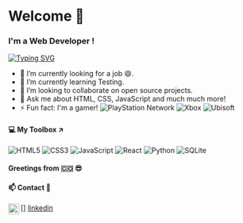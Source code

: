 # Welcome 👋
### I'm a Web Developer !
[![Typing SVG](https://readme-typing-svg.herokuapp.com?font=Play&color=0008F7FF&center=true&vCenter=true&multiline=true&height=70&lines=I'm+Carlos+Miranda+De+la+Hoz;A+curious+engineer+and+developer)](https://git.io/typing-svg)

- 🔭 I’m currently looking for a job 😄.
- 🌱 I’m currently learning Testing.
- 👯 I’m looking to collaborate on open source projects.
- 💬 Ask me about HTML, CSS, JavaScript and much much more!
- ⚡ Fun fact: I'm a gamer! ![PlayStation Network](https://img.shields.io/badge/PSN-%230070D1.svg?style=for-the-badge&logo=Playstation&logoColor=white) ![Xbox](https://img.shields.io/badge/xbox-%23107C10.svg?style=for-the-badge&logo=xbox&logoColor=white) ![Ubisoft](https://img.shields.io/badge/Ubisoft-%23F5F5F5.svg?style=for-the-badge&logo=Ubisoft&logoColor=black)

#### 💻 My Toolbox ↗️
![HTML5](https://img.shields.io/badge/html5-%23E34F26.svg?style=for-the-badge&logo=html5&logoColor=white) ![CSS3](https://img.shields.io/badge/css3-%231572B6.svg?style=for-the-badge&logo=css3&logoColor=white)  ![JavaScript](https://img.shields.io/badge/javascript-%23323330.svg?style=for-the-badge&logo=javascript&logoColor=%23F7DF1E)  ![React](https://img.shields.io/badge/react-%2320232a.svg?style=for-the-badge&logo=react&logoColor=%2361DAFB)
![Python](https://img.shields.io/badge/python-%2314354C.svg?style=for-the-badge&logo=python&logoColor=white)  ![SQLite](https://img.shields.io/badge/sqlite-%2307405e.svg?style=for-the-badge&logo=sqlite&logoColor=white)

#### Greetings from 🇨🇴 😎

#### 📫 Contact 🔽 
[<img align="left" alt="codeSTACKr | LinkedIn" width="22px" src="https://cdn.jsdelivr.net/npm/simple-icons@v3/icons/linkedin.svg" />] [linkedin]

[linkedin]: https://linkedin.com/in/mirandadelahozcarlos

<!--
**CarlosMrnd/CarlosMrnd** is a ✨ _special_ ✨ repository because its `README.md` (this file) appears on your GitHub profile.

Here are some ideas to get you started:

- 🔭 I’m currently working on ...
- 🌱 I’m currently learning ...
- 👯 I’m looking to collaborate on ...
- 🤔 I’m looking for help with ...
- 💬 Ask me about ...
- 📫 How to reach me: ...
- 😄 Pronouns: ...
- ⚡ Fun fact: ...
-->
